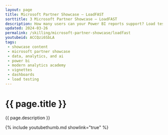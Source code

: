 ```yaml
---
layout: page
title: Microsoft Partner Showcase — LoadFAST
sorttitle: 3 Microsoft Partner Showcase — LoadFAST
description: How many users can your Power BI reports support? Load testing Power BI reports can be a difficult task that is made easier with LoadFAST from MAQ Software. We've invited MAQ Software back to the Partner Showcase to discuss their new solution, LoadFAST. LoadFAST enables organizations to load test their Microsoft Fabric capacity. Gain insight into how many users your capacity supports to optimize for both cost and user experience.
updated: 2024-03-26
permalink: /skilling/microsoft-partner-showcase/loadfast
youtubeid: ACCQzi6SbLA
tags: 
 - showcase content
 - microsoft partner showcase
 - data, analytics, and ai
 - power bi
 - modern analytics academy
 - vignettes
 - dashboards
 - load testing
---
```


# {{ page.title }}

{{ page.description }}

{% include youtubethumb.md showlink="true" %}